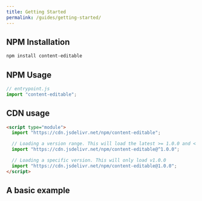 ```yaml
---
title: Getting Started
permalink: /guides/getting-started/
---
```


## NPM Installation

```bash
npm install content-editable
```

## NPM Usage

```js
// entrypoint.js
import "content-editable";
```

## CDN usage

```html
<script type="module">
  import "https://cdn.jsdelivr.net/npm/content-editable";

  // Loading a version range. This will load the latest >= 1.0.0 and < 2.0.0 of content-editable.
  import "https://cdn.jsdelivr.net/npm/content-editable@^1.0.0";

  // Loading a specific version. This will only load v1.0.0
  import "https://cdn.jsdelivr.net/npm/content-editable@1.0.0";
</script>
```

## A basic example

